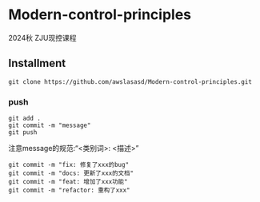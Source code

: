 # Modern-control-principles

2024秋 ZJU现控课程


## Installment
```shell
git clone https://github.com/awslasasd/Modern-control-principles.git
```

### push
```shell
git add .
git commit -m "message"
git push
```

注意message的规范:“<类别词>: <描述>”

```shell title="message示例"
git commit -m "fix: 修复了xxx的bug"
git commit -m "docs: 更新了xxx的文档"
git commit -m "feat: 增加了xxx功能"
git commit -m "refactor: 重构了xxx"
```
